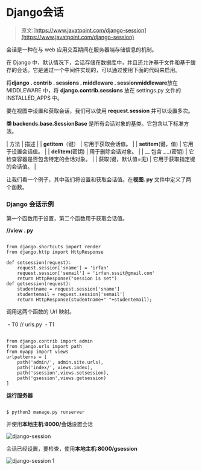 # Django会话

> 原文:[https://www.javatpoint.com/django-session](https://www.javatpoint.com/django-session)

会话是一种在与 web 应用交互期间在服务器端存储信息的机制。

在 Django 中，默认情况下，会话存储在数据库中，并且还允许基于文件和基于缓存的会话。它是通过一个中间件实现的，可以通过使用下面的代码来启用。

将**django . contrib . sessions . middleware . sessionmiddleware**放在 MIDDLEWARE 中，将 **django.contrib.sessions** 放在 settings.py 文件的 INSTALLED_APPS 中。

要在视图中设置和获取会话，我们可以使用 **request.session** 并可以设置多次。

**类 backends.base.SessionBase** 是所有会话对象的基类。它包含以下标准方法。

| 方法 | 描述 |
| __getitem__（键） | 它用于获取会话值。 |
| __setitem__(键，值) | 它用于设置会话值。 |
| __delitem__(密钥) | 用于删除会话对象。 |
| __ 包含 _ _(密钥) | 它检查容器是否包含特定的会话对象。 |
| 获取(键，默认值=无) | 它用于获取指定键的会话值。 |

让我们看一个例子，其中我们将设置和获取会话值。在**视图. py** 文件中定义了两个函数。

### Django 会话示例

第一个函数用于设置，第二个函数用于获取会话值。

**//view . py**

```

from django.shortcuts import render
from django.http import HttpResponse

def setsession(request):
    request.session['sname'] = 'irfan'
    request.session['semail'] = 'irfan.sssit@gmail.com'
    return HttpResponse("session is set")
def getsession(request):
    studentname = request.session['sname']
    studentemail = request.session['semail']
    return HttpResponse(studentname+" "+studentemail);

```

调用这两个函数的 Url 映射。

・T0️ // urls.py ・T1️

```

from django.contrib import admin
from django.urls import path
from myapp import views
urlpatterns = [
    path('admin/', admin.site.urls),
    path('index/', views.index),
    path('ssession',views.setsession),
    path('gsession',views.getsession)
]

```

**运行服务器**

```

$ python3 manage.py runserver

```

并使用**本地主机:8000/会话**设置会话

![django-session](../Images/92b4e3de27817ba4a1e6e7714983e810.png)

会话已经设置，要检查，使用**本地主机:8000/gsession**

![django-session 1](../Images/e4bbc9adc2f70dc607beb882c40c7ae1.png)